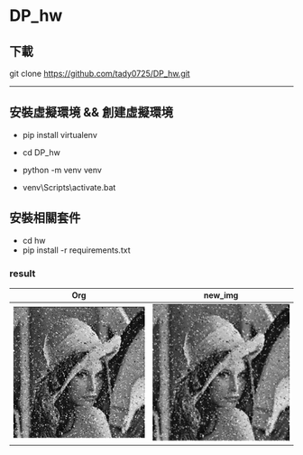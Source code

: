 # DP_hw

## 下載
git clone https://github.com/tady0725/DP_hw.git 

--- 

## 安裝虛擬環境 && 創建虛擬環境

- pip install virtualenv

- cd DP_hw

- python -m venv venv
- venv\Scripts\activate.bat
## 安裝相關套件
- cd hw
- pip install -r requirements.txt


### result
|   Org | new_img | 
| ----- | ------- | 
| ![Logo](hw/noise_img.jpg) | ![Logo](hw/clean.png)   | 


